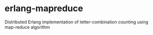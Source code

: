 erlang-mapreduce
================

Distributed Erlang implementation of letter-combination counting using map-reduce algorithm
